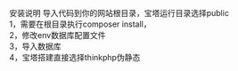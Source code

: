 安装说明
导入代码到你的网站根目录，宝塔运行目录选择public  
1，需要在根目录执行composer install，  
2，修改env数据库配置文件  
3，导入数据库  
4，宝塔搭建直接选择thinkphp伪静态
